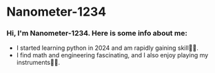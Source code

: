# Nanometer-1234
### Hi, I'm Nanometer-1234. Here is some info about me:
- I started learning python in 2024 and am rapidly gaining skill👨‍💻.
- I find math and engineering fascinating, and I also enjoy playing my instruments🎸🎹.
